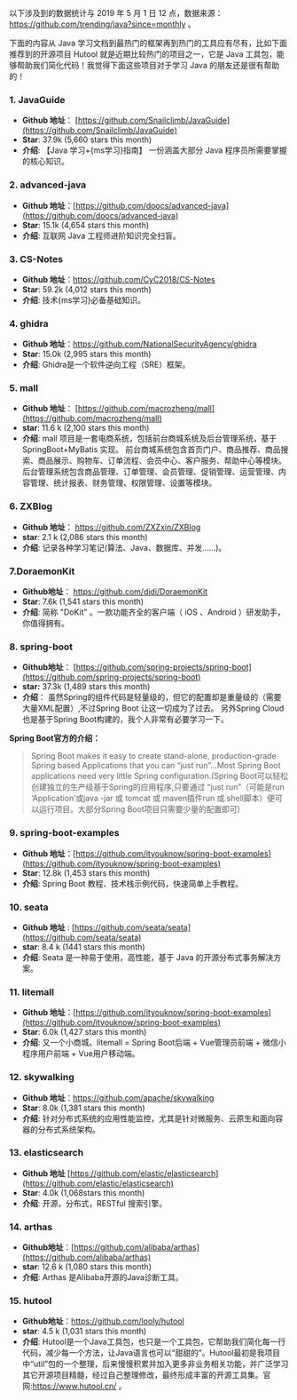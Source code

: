 以下涉及到的数据统计与 2019 年 5 月 1 日 12 点，数据来源：<https://github.com/trending/java?since=monthly> 。

下面的内容从 Java 学习文档到最热门的框架再到热门的工具应有尽有，比如下面推荐到的开源项目 Hutool 就是近期比较热门的项目之一，它是 Java 工具包，能够帮助我们简化代码！我觉得下面这些项目对于学习 Java 的朋友还是很有帮助的！


### 1. JavaGuide

- **Github 地址**： [https://github.com/Snailclimb/JavaGuide](https://github.com/Snailclimb/JavaGuide)
- **Star**:  37.9k (5,660 stars this month)
- **介绍**: 【Java 学习+{ms学习}指南】 一份涵盖大部分 Java 程序员所需要掌握的核心知识。

### 2. advanced-java

- **Github 地址**：[https://github.com/doocs/advanced-java](https://github.com/doocs/advanced-java)
- **Star**: 15.1k (4,654 stars this month)
- **介绍**: 互联网 Java 工程师进阶知识完全扫盲。

### 3. CS-Notes

- **Github 地址**：<https://github.com/CyC2018/CS-Notes>
- **Star**: 59.2k (4,012 stars this month)
- **介绍**: 技术{ms学习}必备基础知识。

### 4. ghidra

- **Github 地址**：<https://github.com/NationalSecurityAgency/ghidra>
- **Star**: 15.0k (2,995 stars this month)
- **介绍**: Ghidra是一个软件逆向工程（SRE）框架。

### 5. mall

- **Github 地址**： [https://github.com/macrozheng/mall](https://github.com/macrozheng/mall)
- **star**: 11.6 k (2,100 stars this month)
- **介绍**: mall 项目是一套电商系统，包括前台商城系统及后台管理系统，基于 SpringBoot+MyBatis 实现。 前台商城系统包含首页门户、商品推荐、商品搜索、商品展示、购物车、订单流程、会员中心、客户服务、帮助中心等模块。 后台管理系统包含商品管理、订单管理、会员管理、促销管理、运营管理、内容管理、统计报表、财务管理、权限管理、设置等模块。

### 6. ZXBlog

- **Github 地址**： <https://github.com/ZXZxin/ZXBlog>
- **star**: 2.1 k (2,086 stars this month)
- **介绍**: 记录各种学习笔记(算法、Java、数据库、并发......)。

### 7.DoraemonKit

- **Github地址**： <https://github.com/didi/DoraemonKit>
- **Star**: 7.6k (1,541 stars this month)
- **介绍**: 简称 "DoKit" 。一款功能齐全的客户端（ iOS 、Android ）研发助手，你值得拥有。

### 8.  spring-boot

- **Github地址**： [https://github.com/spring-projects/spring-boot](https://github.com/spring-projects/spring-boot)
- **star:** 37.3k (1,489 stars this month)
- **介绍**： 虽然Spring的组件代码是轻量级的，但它的配置却是重量级的（需要大量XML配置）,不过Spring Boot 让这一切成为了过去。 另外Spring Cloud也是基于Spring Boot构建的，我个人非常有必要学习一下。

**Spring Boot官方的介绍：**

> Spring Boot makes it easy to create stand-alone, production-grade Spring based Applications that you can “just run”…Most Spring Boot applications need very little Spring configuration.(Spring Boot可以轻松创建独立的生产级基于Spring的应用程序,只要通过 “just run”（可能是run ‘Application’或java -jar 或 tomcat 或 maven插件run 或 shell脚本）便可以运行项目。大部分Spring Boot项目只需要少量的配置即可)

### 9. spring-boot-examples

- **Github 地址**：[https://github.com/ityouknow/spring-boot-examples](https://github.com/ityouknow/spring-boot-examples)
- **Star**: 12.8k (1,453 stars this month)
- **介绍**:  Spring Boot 教程、技术栈示例代码，快速简单上手教程。

### 10. seata

- **Github 地址** : [https://github.com/seata/seata](https://github.com/seata/seata)
- **star**: 8.4 k (1441 stars this month)
- **介绍**:  Seata 是一种易于使用，高性能，基于 Java 的开源分布式事务解决方案。

### 11. litemall

- **Github 地址**：[https://github.com/ityouknow/spring-boot-examples](https://github.com/ityouknow/spring-boot-examples)
- **Star**: 6.0k (1,427 stars this month)
- **介绍**:  又一个小商城。litemall = Spring Boot后端 + Vue管理员前端 + 微信小程序用户前端 + Vue用户移动端。

### 12. skywalking

- **Github 地址**：<https://github.com/apache/skywalking>
- **Star**: 8.0k (1,381 stars this month)
- **介绍**:  针对分布式系统的应用性能监控，尤其是针对微服务、云原生和面向容器的分布式系统架构。

### 13. elasticsearch

- **Github 地址**  [https://github.com/elastic/elasticsearch](https://github.com/elastic/elasticsearch)
- **Star**: 4.0k (1,068stars this month)
- **介绍**: 开源，分布式，RESTful 搜索引擎。

### 14.  arthas

- **Github地址**：[https://github.com/alibaba/arthas](https://github.com/alibaba/arthas)
- **star**: 12.6 k (1,080 stars this month)
- **介绍**: Arthas 是Alibaba开源的Java诊断工具。

### 15. hutool

- **Github地址**：<https://github.com/looly/hutool>
- **star**: 4.5 k (1,031 stars this month)
- **介绍**: Hutool是一个Java工具包，也只是一个工具包，它帮助我们简化每一行代码，减少每一个方法，让Java语言也可以“甜甜的”。Hutool最初是我项目中“util”包的一个整理，后来慢慢积累并加入更多非业务相关功能，并广泛学习其它开源项目精髓，经过自己整理修改，最终形成丰富的开源工具集。官网:<https://www.hutool.cn/> 。